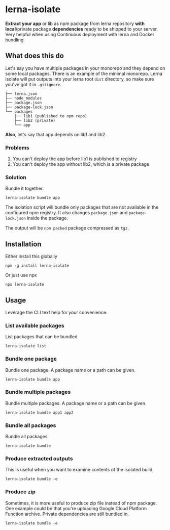 # lerna-isolate

**Extract your app** or lib as npm package from lerna repository **with local**/private package **dependencies** ready to be shipped to your server. Very helpful when using Continuous deployment with lerna and Docker bundling.

## What does this do

Let's say you have multiple packages in your monorepo and they depend on some local packages. There is an example of the minimal monorepo. Lerna isolate will put outputs into your lerna root `dist` directory, so make sure you've got it in `.gitignore`.

```
├── lerna.json
├── node_modules
├── package.json
├── package-lock.json
└── packages
    ├── lib1 (published to npm repo)
    ├── lib2 (private)
    └── app
```

**Also**, let's say that app depends on lib1 and lib2.

### Problems

1. You can't deploy the app before lib1 is published to registry
2. You can't deploy the app without lib2, which is a private package

### Solution

Bundle it together.

```shell
lerna-isolate bundle app
```

The isolation script will bundle only packages that are not available in the configured npm registry. It also changes `package.json` and `package-lock.json` inside the package.

The output will be `npm packed` package compressed as `tgz`.

## Installation

Either install this globally

```shell
npm -g install lerna-isolate
```

Or just use npx

```shell
npx lerna-isolate
```

## Usage

Leverage the CLI text help for your convenience.

### List available packages

List packages that can be bundled

```shell
lerna-isolate list
```

### Bundle one package

Bundle one package. A package name or a path can be given.

```shell
lerna-isolate bundle app
```

### Bundle multiple packages

Bundle multiple packages. A package name or a path can be given.

```shell
lerna-isolate bundle app1 app2
```

### Bundle all packages

Bundle all packages.

```shell
lerna-isolate bundle
```


### Produce extracted outputs

This is useful when you want to examine contents of the isolated build.

```shell
lerna-isolate bundle -e
```

### Produce zip

Sometimes, it is more useful to produce zip file instead of npm package. One example could be that you're uploading Google Cloud Platform Function archive. Private dependencies are still bundled in.

```shell
lerna-isolate bundle -e
```
